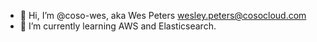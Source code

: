 - 👋 Hi, I’m @coso-wes, aka Wes Peters <wesley.peters@cosocloud.com>
- 🌱 I’m currently learning AWS and Elasticsearch.

<!---
coso-wes/coso-wes is a ✨ special ✨ repository because its `README.md` (this file) appears on your GitHub profile.
You can click the Preview link to take a look at your changes.
--->
